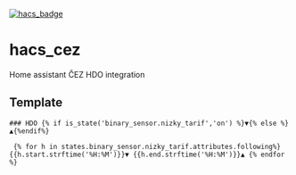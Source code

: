 [![hacs_badge](https://img.shields.io/badge/HACS-Custom-orange.svg?style=for-the-badge)](https://github.com/custom-components/hacs)
# hacs_cez

Home assistant ČEZ HDO integration


## Template

```gotemplate
### HDO {% if is_state('binary_sensor.nizky_tarif','on') %}▼{% else %}▲{%endif%}

 {% for h in states.binary_sensor.nizky_tarif.attributes.following%}{{h.start.strftime('%H:%M')}}▼ {{h.end.strftime('%H:%M')}}▲ {% endfor %}

```